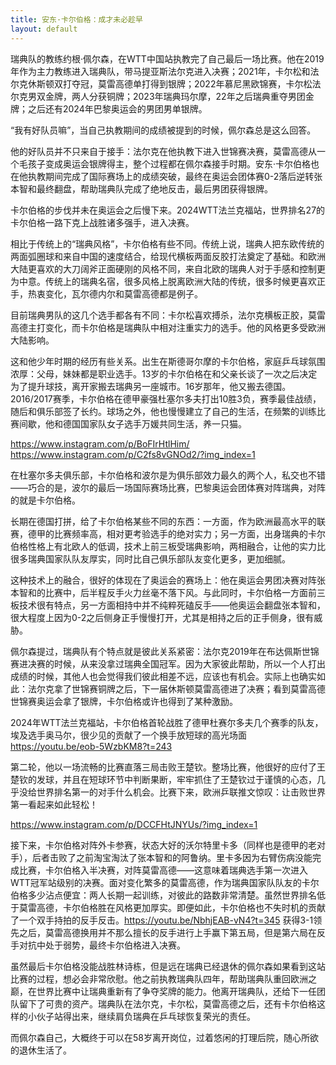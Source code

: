 ```yaml
---
title: 安东·卡尔伯格：成才未必趁早
layout: default
---
```


瑞典队的教练约根·佩尔森，在WTT中国站执教完了自己最后一场比赛。他在2019年作为主力教练进入瑞典队，带马提亚斯法尔克进入决赛；2021年，卡尔松和法尔克休斯顿双打夺冠，莫雷高德单打得到银牌；2022年慕尼黑欧锦赛，卡尔松法尔克男双金牌，两人分获铜牌；2023年瑞典玛尔摩，22年之后瑞典重夺男团金牌；之后还有2024年巴黎奥运会的男团男单银牌。

“我有好队员嘛”，当自己执教期间的成绩被提到的时候，佩尔森总是这么回答。

他的好队员并不只来自于接手：法尔克在他执教下进入世锦赛决赛，莫雷高德从一个毛孩子变成奥运会银牌得主，整个过程都在佩尔森接手时期。安东·卡尔伯格也在他执教期间完成了国际赛场上的成绩突破，最终在奥运会团体赛0-2落后逆转张本智和最终翻盘，帮助瑞典队完成了绝地反击，最后男团获得银牌。

卡尔伯格的步伐并未在奥运会之后慢下来。2024WTT法兰克福站，世界排名27的卡尔伯格一路下克上战胜诸多强手，进入决赛。

相比于传统上的“瑞典风格”，卡尔伯格有些不同。传统上说，瑞典人把东欧传统的两面弧圈球和来自中国的速度结合，给现代横板两面反胶打法奠定了基础。和欧洲大陆更喜欢的大刀阔斧正面硬刚的风格不同，来自北欧的瑞典人对于手感和控制更为中意。传统上的瑞典名宿，很多风格上脱离欧洲大陆的传统，很多时候更喜欢正手，热衷变化，瓦尔德内尔和莫雷高德都是例子。

目前瑞典男队的这几个选手都各有不同：卡尔松喜欢搏杀，法尔克横板正胶，莫雷高德主打变化，而卡尔伯格是瑞典队中相对注重实力的选手。他的风格更多受欧洲大陆影响。

这和他少年时期的经历有些关系。出生在斯德哥尔摩的卡尔伯格，家庭乒乓球氛围浓厚：父母，妹妹都是职业选手。13岁的卡尔伯格在和父亲长谈了一次之后决定为了提升球技，离开家搬去瑞典另一座城市。16岁那年，他又搬去德国。2016/2017赛季，卡尔伯格在德甲豪强杜塞尔多夫打出10胜3负，赛季最佳战绩，随后和俱乐部签了长约。球场之外，他也慢慢建立了自己的生活，在频繁的训练比赛间歇，他和德国国家队女子选手万媛共同生活，养一只猫。

https://www.instagram.com/p/BoFIrHtlHim/
https://www.instagram.com/p/C2fs8vGNOd2/?img_index=1

在杜塞尔多夫俱乐部，卡尔伯格和波尔是为俱乐部效力最久的两个人，私交也不错——巧合的是，波尔的最后一场国际赛场比赛，巴黎奥运会团体赛对阵瑞典，对阵的就是卡尔伯格。

长期在德国打拼，给了卡尔伯格某些不同的东西：一方面，作为欧洲最高水平的联赛，德甲的比赛频率高，相对更考验选手的绝对实力；另一方面，出身瑞典的卡尔伯格性格上有北欧人的低调，技术上前三板受瑞典影响，两相融合，让他的实力比很多瑞典国家队队友厚实，同时比自己俱乐部队友变化更多，更加细腻。

这种技术上的融合，很好的体现在了奥运会的赛场上：他在奥运会男团决赛对阵张本智和的比赛中，后半程反手火力丝毫不落下风。与此同时，卡尔伯格一方面前三板技术很有特点，另一方面相持中并不纯粹死磕反手——他奥运会翻盘张本智和，很大程度上因为0-2之后侧身正手慢慢打开，尤其是相持之后的正手侧身，很有威胁。


佩尔森提过，瑞典队有个特点就是彼此关系紧密：法尔克2019年在布达佩斯世锦赛进决赛的时候，从来没拿过瑞典全国冠军。因为大家彼此帮助，所以一个人打出成绩的时候，其他人也会觉得我们彼此相差不远，应该也有机会。实际上也确实如此：法尔克拿了世锦赛铜牌之后，下一届休斯顿莫雷高德进了决赛；看到莫雷高德世锦赛奥运会拿了银牌，卡尔伯格或许也得到了某种激励。

2024年WTT法兰克福站，卡尔伯格首轮战胜了德甲杜赛尔多夫几个赛季的队友，埃及选手奥马尔，很少见的贡献了一个换手放短球的高光场面
https://youtu.be/eob-5WzbKM8?t=243

第二轮，他以一场流畅的比赛直落三局击败王楚钦。整场比赛，他很好的应付了王楚钦的发球，并且在短球环节中判断果断，牢牢抓住了王楚钦过于谨慎的心态，几乎没给世界排名第一的对手什么机会。比赛下来，欧洲乒联推文惊叹：让击败世界第一看起来如此轻松！

https://www.instagram.com/p/DCCFHtJNYUs/?img_index=1

接下来，卡尔伯格对阵外卡参赛，状态大好的沃尔特里卡多（同样也是德甲的老对手），后者击败了之前淘宝淘汰了张本智和的阿鲁纳。里卡多因为右臂伤病没能完成比赛，卡尔伯格入半决赛，对阵莫雷高德——这意味着瑞典选手第一次进入WTT冠军站级别的决赛。面对变化繁多的莫雷高德，作为瑞典国家队队友的卡尔伯格多少沾点便宜：两人长期一起训练，对彼此的路数非常清楚。虽然世界排名低于莫雷高德，卡尔伯格胜在风格更加厚实。即便如此，卡尔伯格也不失时机的贡献了一个双手持拍的反手反击。https://youtu.be/NbhjEAB-vN4?t=345 获得3-1领先之后，莫雷高德换用并不那么擅长的反手进行上手赢下第五局，但是第六局在反手对抗中处于弱势，最终卡尔伯格进入决赛。

虽然最后卡尔伯格没能战胜林诗栋，但是远在瑞典已经退休的佩尔森如果看到这站比赛的过程，想必会非常欣慰。他之前执教瑞典队四年，帮助瑞典队重回欧洲之巅，在世界比赛中让瑞典重新有了争夺奖牌的能力。他离开瑞典队，还给下一任团队留下了可贵的资产。瑞典队在法尔克，卡尔松，莫雷高德之后，还有卡尔伯格这样的小伙子站得出来，继续肩负瑞典在乒乓球恢复荣光的责任。

而佩尔森自己，大概终于可以在58岁离开岗位，过着悠闲的打理后院，随心所欲的退休生活了。
